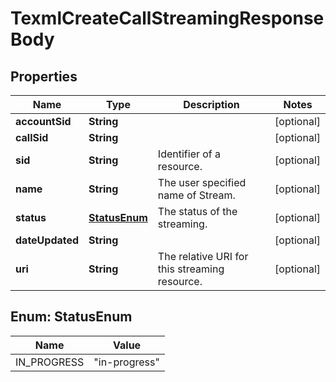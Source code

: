 

# TexmlCreateCallStreamingResponseBody


## Properties

| Name | Type | Description | Notes |
|------------ | ------------- | ------------- | -------------|
|**accountSid** | **String** |  |  [optional] |
|**callSid** | **String** |  |  [optional] |
|**sid** | **String** | Identifier of a resource. |  [optional] |
|**name** | **String** | The user specified name of Stream. |  [optional] |
|**status** | [**StatusEnum**](#StatusEnum) | The status of the streaming. |  [optional] |
|**dateUpdated** | **String** |  |  [optional] |
|**uri** | **String** | The relative URI for this streaming resource. |  [optional] |



## Enum: StatusEnum

| Name | Value |
|---- | -----|
| IN_PROGRESS | &quot;in-progress&quot; |



